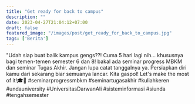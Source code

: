 ```yaml
---
title: "Get ready for back to campus"
description: ""
date: 2023-04-27T21:04:12+07:00
draft: false
featured_image: "/images/post/get_ready_for_back_to_campus.jpg"
tags: ['Berita']
---
```

"Udah siap buat balik kampus gengs??! Cuma 5 hari lagi nih... khususnya bagi temen-temen semester 6 dan 8! bakal ada seminar progress MBKM dan seminar Tugas Akhir. Jangan lupa catat tanggalnya ya. Persiapkan diri kamu dari sekarang biar semuanya lancar. Kita gaspol! Let's make the most of it!🎓💪 #seminarprogressmbkm #seminartugasakhir #kuliahkeren #undauniversity #UniversitasDarwanAli #sisteminformasi #siunda #tengahsemester
